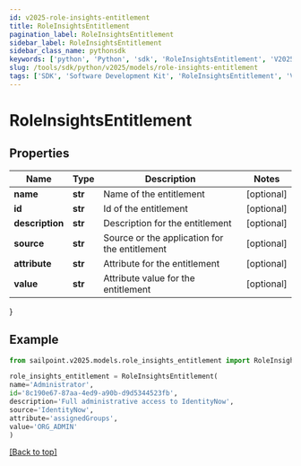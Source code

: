 ```yaml
---
id: v2025-role-insights-entitlement
title: RoleInsightsEntitlement
pagination_label: RoleInsightsEntitlement
sidebar_label: RoleInsightsEntitlement
sidebar_class_name: pythonsdk
keywords: ['python', 'Python', 'sdk', 'RoleInsightsEntitlement', 'V2025RoleInsightsEntitlement'] 
slug: /tools/sdk/python/v2025/models/role-insights-entitlement
tags: ['SDK', 'Software Development Kit', 'RoleInsightsEntitlement', 'V2025RoleInsightsEntitlement']
---
```


# RoleInsightsEntitlement


## Properties

Name | Type | Description | Notes
------------ | ------------- | ------------- | -------------
**name** | **str** | Name of the entitlement | [optional] 
**id** | **str** | Id of the entitlement | [optional] 
**description** | **str** | Description for the entitlement | [optional] 
**source** | **str** | Source or the application for the entitlement | [optional] 
**attribute** | **str** | Attribute for the entitlement | [optional] 
**value** | **str** | Attribute value for the entitlement | [optional] 
}

## Example

```python
from sailpoint.v2025.models.role_insights_entitlement import RoleInsightsEntitlement

role_insights_entitlement = RoleInsightsEntitlement(
name='Administrator',
id='8c190e67-87aa-4ed9-a90b-d9d5344523fb',
description='Full administrative access to IdentityNow',
source='IdentityNow',
attribute='assignedGroups',
value='ORG_ADMIN'
)

```
[[Back to top]](#) 


